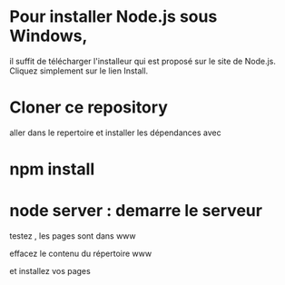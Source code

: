 # Pour installer Node.js sous Windows, 
il suffit de télécharger l'installeur qui est proposé sur le site de Node.js. 
Cliquez simplement sur le lien Install.

# Cloner ce repository

aller dans le repertoire et installer les dépendances avec 
# npm install

# node server : demarre le serveur

testez , les pages sont dans www

effacez le contenu du répertoire www

et installez vos pages
